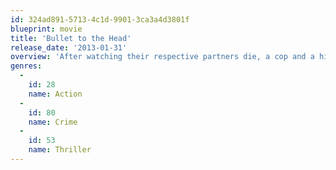 ```yaml
---
id: 324ad891-5713-4c1d-9901-3ca3a4d3801f
blueprint: movie
title: 'Bullet to the Head'
release_date: '2013-01-31'
overview: 'After watching their respective partners die, a cop and a hitman form an alliance in order to bring down their common enemy.'
genres:
  -
    id: 28
    name: Action
  -
    id: 80
    name: Crime
  -
    id: 53
    name: Thriller
---
```

